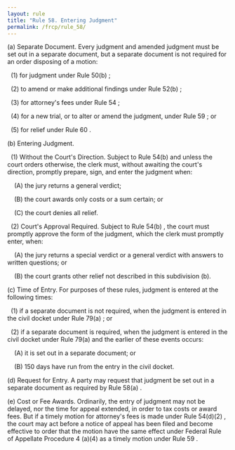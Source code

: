 ```yaml
---
layout: rule
title: "Rule 58. Entering Judgment"
permalink: /frcp/rule_58/
---
```


(a) Separate Document. Every judgment and amended judgment must be set out in a separate document, but a separate document is not required for an order disposing of a motion:


&nbsp;&nbsp;(1) for judgment under Rule 50(b) ;


&nbsp;&nbsp;(2) to amend or make additional findings under Rule 52(b) ;


&nbsp;&nbsp;(3) for attorney's fees under Rule 54 ;


&nbsp;&nbsp;(4) for a new trial, or to alter or amend the judgment, under Rule 59 ; or


&nbsp;&nbsp;(5) for relief under Rule 60 .


(b) Entering Judgment.


&nbsp;&nbsp;(1) Without the Court's Direction. Subject to Rule 54(b) and unless the court orders otherwise, the clerk must, without awaiting the court's direction, promptly prepare, sign, and enter the judgment when:


&nbsp;&nbsp;&nbsp;&nbsp;(A) the jury returns a general verdict;


&nbsp;&nbsp;&nbsp;&nbsp;(B) the court awards only costs or a sum certain; or


&nbsp;&nbsp;&nbsp;&nbsp;(C) the court denies all relief.


&nbsp;&nbsp;(2) Court's Approval Required. Subject to Rule 54(b) , the court must promptly approve the form of the judgment, which the clerk must promptly enter, when:


&nbsp;&nbsp;&nbsp;&nbsp;(A) the jury returns a special verdict or a general verdict with answers to written questions; or


&nbsp;&nbsp;&nbsp;&nbsp;(B) the court grants other relief not described in this subdivision (b).


(c) Time of Entry. For purposes of these rules, judgment is entered at the following times:


&nbsp;&nbsp;(1) if a separate document is not required, when the judgment is entered in the civil docket under Rule 79(a) ; or


&nbsp;&nbsp;(2) if a separate document is required, when the judgment is entered in the civil docket under Rule 79(a) and the earlier of these events occurs:


&nbsp;&nbsp;&nbsp;&nbsp;(A) it is set out in a separate document; or


&nbsp;&nbsp;&nbsp;&nbsp;(B) 150 days have run from the entry in the civil docket.


(d) Request for Entry. A party may request that judgment be set out in a separate document as required by Rule 58(a) .


(e) Cost or Fee Awards. Ordinarily, the entry of judgment may not be delayed, nor the time for appeal extended, in order to tax costs or award fees. But if a timely motion for attorney's fees is made under Rule 54(d)(2) , the court may act before a notice of appeal has been filed and become effective to order that the motion have the same effect under Federal Rule of Appellate Procedure 4 (a)(4) as a timely motion under Rule 59 .